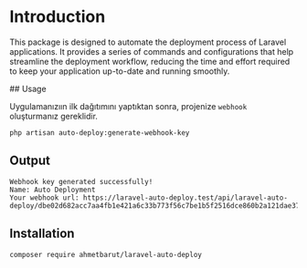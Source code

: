 # Introduction

This package is designed to automate the deployment process of Laravel applications. It provides a series of commands and configurations that help streamline the deployment workflow, reducing the time and effort required to keep your application up-to-date and running smoothly.

## Usage

Uygulamanızıın ilk dağıtımını yaptıktan sonra, projenize `webhook` oluşturmanız gereklidir.

```shell
php artisan auto-deploy:generate-webhook-key
```

## Output

```shell
Webhook key generated successfully!
Name: Auto Deployment
Your webhook url: https://laravel-auto-deploy.test/api/laravel-auto-deploy/dbe02d682acc7aa4fb1e421a6c33b773f56c7be1b5f2516dce860b2a121dae37
```

## Installation

```shell
composer require ahmetbarut/laravel-auto-deploy
```
